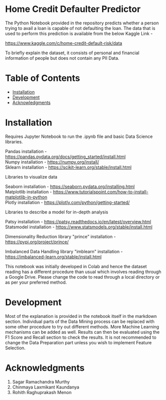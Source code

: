 # Home Credit Defaulter Predictor
The Python Notebook provided in the repository predicts whether a person trying to avail a loan is capable of not defaulting the loan. The data that is used to perform this prediction is available from the below Kaggle Link -

https://www.kaggle.com/c/home-credit-default-risk/data

To briefly explain the dataset, it consists of personal and financial information of people but does not contain any PII Data.

# Table of Contents
* [Installation](https://github.com/sumitkhopkar25/home-credit-defaulter-predictor/tree/main#installation)
* [Development](https://github.com/sumitkhopkar25/home-credit-defaulter-predictor/tree/main#development)
* [Acknowledgments](https://github.com/sumitkhopkar25/home-credit-defaulter-predictor/tree/main#acknowledgments)

# Installation
Requires Jupyter Notebook to run the .ipynb file and basic Data Science libraries. 

Pandas installation - https://pandas.pydata.org/docs/getting_started/install.html <br>
Numpy installation - https://numpy.org/install/ <br>
Sklearn installation - https://scikit-learn.org/stable/install.html

Libraries to visualize data

Seaborn installation - https://seaborn.pydata.org/installing.html <br>
Matplotlib installation - https://www.tutorialspoint.com/how-to-install-matplotlib-in-python <br>
Plotly installation - https://plotly.com/python/getting-started/ 

Libraries to describe a model for in-depth analysis

Patsy installation - https://patsy.readthedocs.io/en/latest/overview.html <br>
Statsmodel installation - https://www.statsmodels.org/stable/install.html

Dimensionality Reduction library "prince" installation - https://pypi.org/project/prince/

Imbalanced Data Handling library "imblearn" installation - https://imbalanced-learn.org/stable/install.html

This notebook was initially developed in Colab and hence the dataset reading has a different procedure than usual which involves reading through a Google Drive. Please change the code to read through a local directory or as per your preferred method.

# Development
Most of the explanation is provided in the notebook itself in the markdown section. Individual parts of the Data Mining process can be replaced with some other procedure to try out different methods. More Machine Learning mechanisms can be added as well. Results can then be evaluated using the F1 Score and Recall section to check the results. It is not recommended to change the Data Preparation part unless you wish to implement Feature Selection.

# Acknowledgments
1. Sagar Ramachandra Murthy
2. Chinmaya Laxmikant Kaundanya
3. Rohith Raghuprakash Menon
